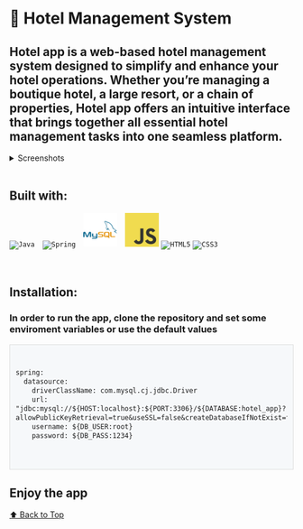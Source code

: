 <a id="top"></a>
<h1>🏨 Hotel Management System</h1>

<h2>Hotel app is a web-based hotel management system designed to simplify and enhance your hotel operations. Whether you’re managing a boutique hotel, a large resort, or a chain of properties, Hotel app offers an intuitive interface that brings together all essential hotel management tasks into one seamless platform.</h2>

<details>
   <summary>Screenshots</summary>
  <h2>Photos are just illustrative</h2>
  <br>
  
  <details>
    <summary>Index page</summary>
  <h2>Not logged user</h2>
    <img src="https://github.com/user-attachments/assets/772939ac-44dd-4c3d-9dd7-e36c92a7782f" alt="Sample Image">
  <h2>Logged user</h2>
    <img src="https://github.com/user-attachments/assets/3c7945d7-3f81-47f5-b478-5b2051bcae6c" alt="Sample Image">
  <h2>Index page bottom part</h2>
    <img src="https://github.com/user-attachments/assets/e4bc7626-bf9e-4d76-acfa-aeba37887ae2" alt="Sample Image">
  <h2>Footer</h2>
    <img src="https://github.com/user-attachments/assets/e35559e5-3e4d-417e-96de-217bbf45a337" alt="Sample Image">
  </details>

  <details>
    <summary>Contact and About page</summary>
    <h2>Contact page</h2>
     <img src="https://github.com/user-attachments/assets/cb5b665c-01c4-44af-9f5d-6dcbeae33bec" alt="Sample Image">
    <h2>About page</h2>
     <img src="https://github.com/user-attachments/assets/2c926ced-341a-4813-bebc-e875fac0c5b1" alt="Sample Image">
  </details>

  <details>
    <summary>Users Profile and Online Reservation</summary>
    <h2>User profile page</h2>
     <img src="https://github.com/user-attachments/assets/a0aa3036-5a13-420a-ba95-95723939d52d" alt="Sample Image">
    <h2>Online reservation page</h2>
     <img src="https://github.com/user-attachments/assets/e8493c59-25ac-4edb-9fd5-aa75bd3132d2" alt="Sample Image">
  </details>

  <details>
    <summary>Moderator Page</summary>
    <h2>Moderator page with no new comments, contact requests and online reservations</h2>
     <img src="https://github.com/user-attachments/assets/6bbda6ea-08ef-4e7b-b8ac-6f77763f6d4f" alt="Sample Image">
    <h2>Moderator page with new comments, contact requests and online reservations</h2>
     <img src="https://github.com/user-attachments/assets/7005d18b-505b-479f-a884-dff4d1d0b1dc" alt="Sample Image">
    <h2>Sample new online reservation</h2>
      <img src="https://github.com/user-attachments/assets/676f8991-2c6c-4f2a-9620-b865ab83caa3" alt="Sample Image">
  </details>

  <details>
    <summary>Admin Page</summary>
    <h2>Admin page</h2>
     <img src="https://github.com/user-attachments/assets/2d519e55-268f-4cef-b7fe-bc31c7c72813" alt="Sample Image">
    <h2>User management page</h2>
     <img src="https://github.com/user-attachments/assets/f0f53bf5-96e4-4d31-ab1d-d0afbcc30856" alt="Sample Image">
  </details>
  
  <details>
    <summary>The app is sending mails</summary>
    <h2>It's only for testing purpose and it's using Docker image of MailCrab for sending mails</h2>
    <h2>Online Reservation Confirmation Email</h2>
     <img src="https://github.com/user-attachments/assets/11311380-62c1-4d5a-8382-27e51dc482d6" alt="Sample Image">
    <h2>Easter egg</h2>
     <h4>The app have an easter egg and it is sending email with bonus voucher when someone subscribe for second time</h4>
     <img src="https://github.com/user-attachments/assets/e21151a2-36ed-47ce-bbd9-afacc3ecf2fa" alt="Sample Image">
     <a href="#top">Back to top</a>
  </details>

</details>
<br>
<h2>Built with:</h2>

  <code><img alt="Java" width="60px" style="padding-right:10px;" src="https://cdn.jsdelivr.net/gh/devicons/devicon/icons/java/java-original.svg"></code>
  <code><img alt="Spring" width="60px" style="padding-right:10px;" src="https://cdn.jsdelivr.net/gh/devicons/devicon/icons/spring/spring-original.svg"></code>
  <code><img alt="MySQL" width="60px" style="padding-right:10px;" src="https://raw.githubusercontent.com/devicons/devicon/master/icons/mysql/mysql-original-wordmark.svg"></code>
  <code><img height="60px" width="60px" src="https://raw.githubusercontent.com/github/explore/80688e429a7d4ef2fca1e82350fe8e3517d3494d/topics/javascript/javascript.png"></code>
  <code><img height="60px" width="60px" src="https://img.icons8.com/color/48/000000/html-5.png" alt="HTML5"></code>
  <code><img height="60px" width="60px" src="https://cdn.iconscout.com/icon/free/png-256/css-131-722685.png" alt="CSS3"></code>
<br><br><br>
<h2>Installation:</h2>
<h3>In order to run the app, clone the repository and set some enviroment variables or use the default values</h3>
<div style="max-height: 200px; overflow-y: auto; padding: 10px; border: 1px solid #ddd; background-color: #f6f8fa;">
  <pre>
  <code>
spring:
  datasource:
    driverClassName: com.mysql.cj.jdbc.Driver
    url: "jdbc:mysql://${HOST:localhost}:${PORT:3306}/${DATABASE:hotel_app}?allowPublicKeyRetrieval=true&useSSL=false&createDatabaseIfNotExist=true&serverTimezone=UTC"
    username: ${DB_USER:root}
    password: ${DB_PASS:1234}
  </code>
  </pre>
</div>
<h2>Enjoy the app</h2>

[⬆️ Back to Top](#top)


  
